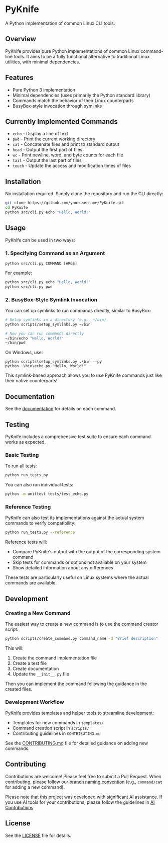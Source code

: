 # PyKnife

A Python implementation of common Linux CLI tools.

## Overview

PyKnife provides pure Python implementations of common Linux command-line tools. It aims to be a fully functional alternative to traditional Linux utilities, with minimal dependencies.

## Features

- Pure Python 3 implementation
- Minimal dependencies (uses primarily the Python standard library)
- Commands match the behavior of their Linux counterparts
- BusyBox-style invocation through symlinks

## Currently Implemented Commands

- `echo` - Display a line of text
- `pwd` - Print the current working directory
- `cat` - Concatenate files and print to standard output
- `head` - Output the first part of files
- `wc` - Print newline, word, and byte counts for each file
- `tail` - Output the last part of files
- `touch` - Update the access and modification times of files

## Installation

No installation required. Simply clone the repository and run the CLI directly:

```bash
git clone https://github.com/yourusername/PyKnife.git
cd PyKnife
python src/cli.py echo "Hello, World!"
```

## Usage

PyKnife can be used in two ways:

### 1. Specifying Command as an Argument

```
python src/cli.py COMMAND [ARGS]
```

For example:
```bash
python src/cli.py echo "Hello, World!"
python src/cli.py pwd
```

### 2. BusyBox-Style Symlink Invocation

You can set up symlinks to run commands directly, similar to BusyBox:

```bash
# Setup symlinks in a directory (e.g., ~/bin)
python scripts/setup_symlinks.py ~/bin

# Now you can run commands directly
~/bin/echo "Hello, World!"
~/bin/pwd
```

On Windows, use:
```
python scripts\setup_symlinks.py .\bin --py
python .\bin\echo.py "Hello, World!"
```

This symlink-based approach allows you to use PyKnife commands just like their native counterparts!

## Documentation

See the [documentation](docs/commands/) for details on each command.

## Testing

PyKnife includes a comprehensive test suite to ensure each command works as expected.

### Basic Testing

To run all tests:

```bash
python run_tests.py
```

You can also run individual tests:

```bash
python -m unittest tests/test_echo.py
```

### Reference Testing

PyKnife can also test its implementations against the actual system commands to verify compatibility:

```bash
python run_tests.py --reference
```

Reference tests will:
- Compare PyKnife's output with the output of the corresponding system command
- Skip tests for commands or options not available on your system
- Show detailed information about any differences

These tests are particularly useful on Linux systems where the actual commands are available.

## Development

### Creating a New Command

The easiest way to create a new command is to use the command creator script:

```bash
python scripts/create_command.py command_name -d "Brief description"
```

This will:
1. Create the command implementation file
2. Create a test file
3. Create documentation
4. Update the `__init__.py` file

Then you can implement the command following the guidance in the created files.

### Development Workflow

PyKnife provides templates and helper tools to streamline development:

- Templates for new commands in `templates/`
- Command creation script in `scripts/`
- Contributing guidelines in `CONTRIBUTING.md`

See the [CONTRIBUTING.md](CONTRIBUTING.md) file for detailed guidance on adding new commands.

## Contributing

Contributions are welcome! Please feel free to submit a Pull Request. When contributing, please follow our [branch naming convention](CONTRIBUTING.md#branch-naming-convention) (e.g., `command/cat` for adding a new command).

Please note that this project was developed with significant AI assistance. If you use AI tools for your contributions, please follow the guidelines in [AI Contributions](ai.md).

## License

See the [LICENSE](LICENSE) file for details. 